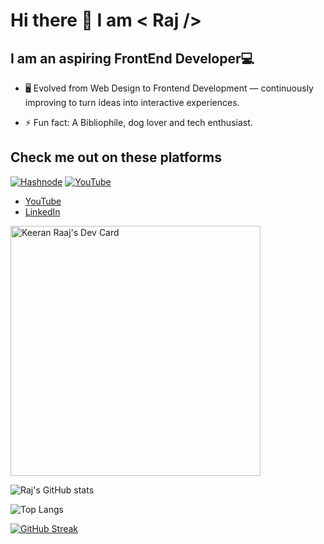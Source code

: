 # Hi there 👋 I am < Raj />
## I am an aspiring FrontEnd Developer💻

- 🖥️ Evolved from Web Design to Frontend Development — continuously improving to turn ideas into interactive experiences.

- ⚡ Fun fact: A Bibliophile, dog lover and tech enthusiast.



## Check me out on these platforms
[![Hashnode](https://img.shields.io/badge/Hashnode-2962FF?style=for-the-badge&logo=hashnode&logoColor=white)](https://letslearn.hashnode.dev/)
[![YouTube](https://img.shields.io/badge/YouTube-%23FF0000.svg?style=for-the-badge&logo=YouTube&logoColor=white)](https://www.youtube.com/channel/UCIwvSfnRVvB6NPApJZmLMeg)
* [YouTube](https://www.youtube.com/channel/UCIwvSfnRVvB6NPApJZmLMeg)
* [LinkedIn](https://www.linkedin.com/in/raj-kiran-chaudhary-3443abbb/)

<a href="https://app.daily.dev/formyapp"><img src="https://api.daily.dev/devcards/dc80bb955c4f402ba8b8de6a878e2603.png?r=ep8" width="400" alt="Keeran Raaj's Dev Card"/></a>

![Raj's GitHub stats](https://github-readme-stats.vercel.app/api?username=rk-codeflow&show_icons=true&theme=radical&hide=stars&rank_icon=github)

![Top Langs](https://github-readme-stats.vercel.app/api/top-langs/?username=rk-codeflow&theme=radical&langs_count=6&layout=donut)

[![GitHub Streak](https://github-readme-streak-stats.herokuapp.com/?user=rk-codeflow)](https://www.linkedin.com/in/raj-kiran-chaudhary-3443abbb/)


